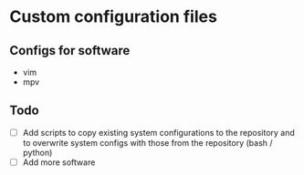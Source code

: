 #	Custom configuration files

##	Configs for software
- vim
- mpv

##	Todo
- [ ] Add scripts to copy existing system configurations to the repository and to overwrite system configs with those from the repository (bash / python)
- [ ] Add more software
